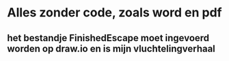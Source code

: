 # Alles zonder code, zoals word en pdf
## het bestandje FinishedEscape moet ingevoerd worden op draw.io en is mijn vluchtelingverhaal

